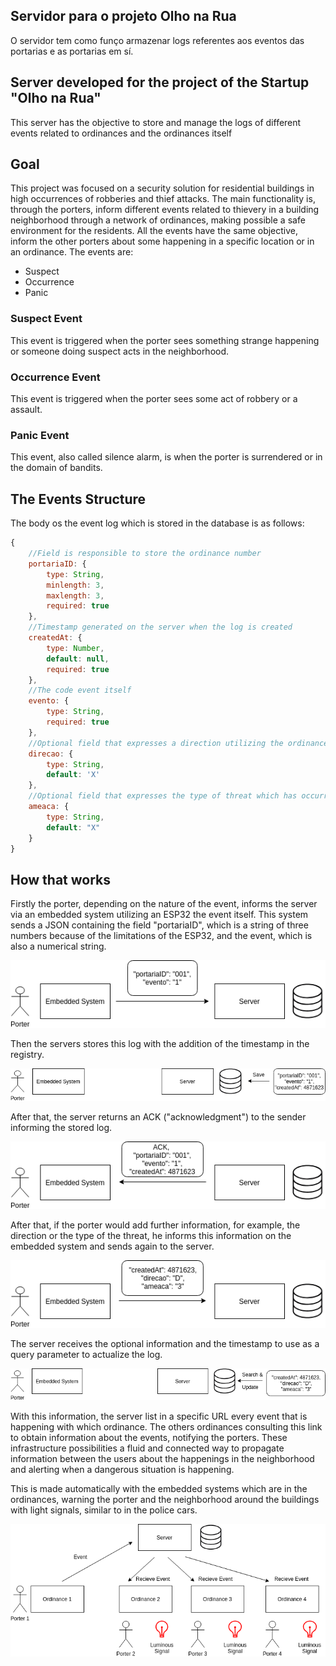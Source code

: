 ## Servidor para o projeto Olho na Rua
O servidor tem como funço armazenar logs referentes aos eventos das portarias e as portarias em sí.

## Server developed for the project of the Startup "Olho na Rua"
This server has the objective to store and manage the logs of different events related to ordinances and the ordinances itself
 
## Goal
This project was focused on a security solution for residential buildings in high occurrences of robberies and thief attacks. The main functionality is, through the porters, inform different events related to thievery in a building neighborhood through a network of ordinances, making possible a safe environment for the residents.
All the events have the same objective, inform the other porters about some happening in a specific location or in an ordinance.
The events are: 
+ Suspect
+ Occurrence
+ Panic

### Suspect Event
This event is triggered when the porter sees something strange happening or someone doing suspect acts in the neighborhood.

### Occurrence Event
This event is triggered when the porter sees some act of robbery or a assault.

### Panic Event
This event, also called silence alarm, is when the porter is surrendered or in the domain of bandits.

## The Events Structure
The body os the event log which is stored in the database is as follows:
```javascript
{
    //Field is responsible to store the ordinance number
 	portariaID: {
		type: String,
		minlength: 3,
		maxlength: 3,
		required: true
    },
    //Timestamp generated on the server when the log is created
	createdAt: {
		type: Number,
		default: null,
		required: true
    },
    //The code event itself
	evento: { 
		type: String,
		required: true
    },
    //Optional field that expresses a direction utilizing the ordinance as referential
	direcao: {
		type: String,
		default: 'X'
    },
    //Optional field that expresses the type of threat which has occurred
	ameaca: {
		type: String,
		default: "X"
	}
}
```

## How that works
Firstly the porter, depending on the nature of the event, informs the server via an embedded system utilizing an ESP32 the event itself. This system sends a JSON containing the field "portariaID", which is a string of three numbers because of the limitations of the ESP32, and the event, which is also a numerical string.

![alt text](https://github.com/EduardoModel/ServerESP/blob/master/images/firstFlowchart.png "First Flowchart")

Then the servers stores this log with the addition of the timestamp in the registry.

![alt text](https://github.com/EduardoModel/ServerESP/blob/master/images/secondFlowchart.png "Second Flowchart")

After that, the server returns an ACK ("acknowledgment") to the sender informing the stored log.

![alt text](https://github.com/EduardoModel/ServerESP/blob/master/images/thirdFlowchart.png "Third Flowchart")

After that, if the porter would add further information, for example, the direction or the type of the threat, he informs this information on the embedded system and sends again to the server.

![alt text](https://github.com/EduardoModel/ServerESP/blob/master/images/fourthFlowchart.png "Fourth Flowchart")

The server receives the optional information and the timestamp to use as a query parameter to actualize the log.

![alt text](https://github.com/EduardoModel/ServerESP/blob/master/images/fifthFlowchart.png "Fifth Flowchart")

With this information, the server list in a specific URL every event that is happening with which ordinance. The others ordinances consulting this link to obtain information about the events, notifying the porters. These infrastructure possibilities a fluid and connected way to propagate information between the users about the happenings in the neighborhood and alerting when a dangerous situation is happening.

This is made automatically with the embedded systems which are in the ordinances, warning the porter and the neighborhood around the buildings with light signals, similar to in the police cars.

![alt text](https://github.com/EduardoModel/ServerESP/blob/master/images/sixthFlowchart.png "Sixth Flowchart")